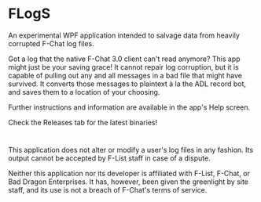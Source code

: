 # FLogS

An experimental WPF application intended to salvage data from heavily corrupted F-Chat log files.

Got a log that the native F-Chat 3.0 client can't read anymore? This app might just be your saving grace! It cannot repair log corruption, but it is capable of pulling out any and all messages in a bad file that might have survived. It converts those messages to plaintext à la the ADL record bot, and saves them to a location of your choosing.

Further instructions and information are available in the app's Help screen.

Check the Releases tab for the latest binaries!

#

This application does not alter or modify a user's log files in any fashion. Its output cannot be accepted by F-List staff in case of a dispute.

Neither this application nor its developer is affiliated with F-List, F-Chat, or Bad Dragon Enterprises. It has, however, been given the greenlight by site staff, and its use is not a breach of F-Chat's terms of service.
